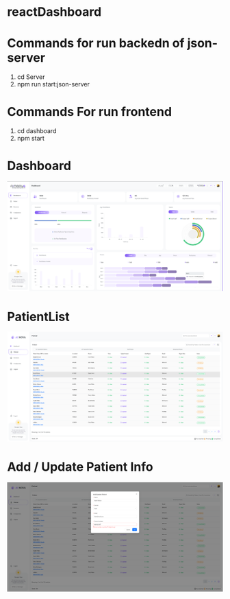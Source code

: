 # reactDashboard


# Commands for run backedn of json-server

1. cd Server 
2. npm run start:json-server

# Commands For run frontend 

1. cd dashboard
2. npm start



# Dashboard

![Dashboard](/dashboard/src/Assets/Image/dashboard.png)

# PatientList

![PatientList](/dashboard/src/Assets/Image/patientlist.png)

# Add / Update Patient Info

![AddUpdatePatientInfo](/dashboard/src/Assets/Image/addupdatePatient.png)